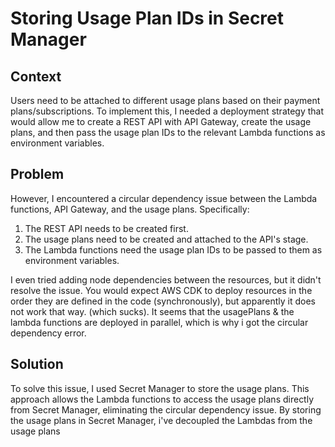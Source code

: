 # Storing Usage Plan IDs in Secret Manager

## Context

Users need to be attached to different usage plans based on their payment plans/subscriptions. To implement this, I needed a deployment strategy that would allow me to create a REST API with API Gateway, create the usage plans, and then pass the usage plan IDs to the relevant Lambda functions as environment variables.

## Problem

However, I encountered a circular dependency issue between the Lambda functions, API Gateway, and the usage plans. Specifically:

1. The REST API needs to be created first.
2. The usage plans need to be created and attached to the API's stage.
3. The Lambda functions need the usage plan IDs to be passed to them as environment variables.

I even tried adding node dependencies between the resources, but it didn't resolve the issue. You would expect AWS CDK to deploy resources in the order they are defined in the code (synchronously), but apparently it does not work that way. (which sucks). It seems that the usagePlans & the lambda functions are deployed in parallel, which is why i got the circular dependency error.

## Solution

To solve this issue, I used Secret Manager to store the usage plans. This approach allows the Lambda functions to access the usage plans directly from Secret Manager, eliminating the circular dependency issue. By storing the usage plans in Secret Manager, i've decoupled the Lambdas from the usage plans
